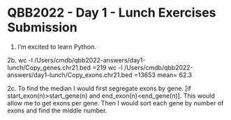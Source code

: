  # QBB2022 - Day 1 - Lunch Exercises Submission

 1. I’m excited to learn Python.

 2b. wc -l /Users/cmdb/qbb2022-answers/day1-lunch/Copy_genes.chr21.bed
 	=219
	wc -l /Users/cmdb/qbb2022-answers/day1-lunch/Copy_exons.chr21.bed
	=13653
 mean= 62.3
 
 2c. To find the median I would first segregate exons by gene. [if start_exon(n)>start_gene(n) and end_exon(n)<end_gene(n)]. This would allow me to get exons per gene. Then I would sort each gene by number of exons and find the middle number.
 
 
 
 